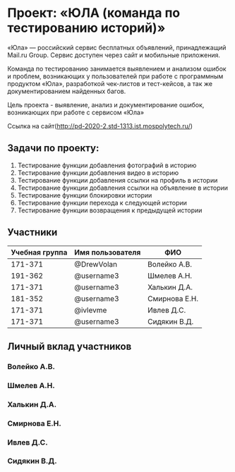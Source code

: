 # Проект: «ЮЛА (команда по тестированию историй)»

«Юла» — российский сервис бесплатных объявлений, принадлежащий Mail.ru Group. Сервис доступен через сайт и мобильные приложения.

Команда по тестированию занимается выявлением и анализом ошибок и проблем, возникающих у пользователей при работе с программным продуктом «Юла», разработкой чек-листов и тест-кейсов, а так же документированием найденных багов.

Цель проекта - выявление, анализ и документирование ошибок, возникающих при работе с сервисом «Юла»

Ссылка на сайт(http://pd-2020-2.std-1313.ist.mospolytech.ru/)

## Задачи по проекту:

1. Тестирование функции добавления фотографий в историю
2. Тестирование функции добавления видео в историю
3. Тестирование функции добавления ссылки на профиль в истории
4. Тестирование функции добавления ссылки на объявление в истории
5. Тестирование функции блокировки истории
6. Тестирование функции перехода к следующей истории
7. Тестирование функции возвращения к предыдущей истории

## Участники

| Учебная группа | Имя пользователя | ФИО                      |
|----------------|------------------|--------------------------|
| 171-371        | @DrewVolan       | Волейко А.В.             |
| 191-362        | @username3       | Шмелев А.Н.              |
| 171-371        | @username3       | Халькин Д.А.             |
| 181-352        | @username3       | Смирнова Е.Н.            |
| 171-371        | @ivlevme         | Ивлев Д.С.               |
| 171-371        | @username3       | Сидякин В.Д.             |

## Личный вклад участников

### Волейко А.В.

### Шмелев А.Н.

### Халькин Д.А.

### Смирнова Е.Н.

### Ивлев Д.С.

### Сидякин В.Д.

